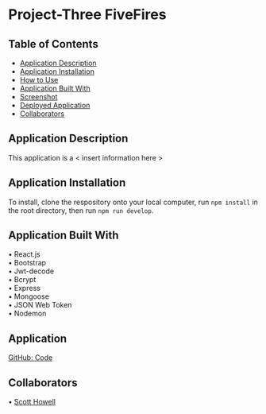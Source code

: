 # Project-Three FiveFires

## Table of Contents

-   [Application Description](#application-description)
-   [Application Installation](#application-installation)
-   [How to Use](#how-to-use)
-   [Application Built With](#application-built-with)
-   [Screenshot](#screenshot)
-   [Deployed Application](#deployed-application)
-   [Collaborators](#collaborators)

## Application Description

This application is a < insert information here >

## Application Installation

To install, clone the respository onto your local computer, run `npm install` in the root directory, then run `npm run develop`.

## Application Built With

• React.js <br>
• Bootstrap <br>
• Jwt-decode <br>
• Bcrypt <br>
• Express <br>
• Mongoose <br>
• JSON Web Token <br>
• Nodemon

## Application

[GitHub: Code](https://github.com/cyanidethejuggla/potential-giggle) <br/>

<!--[Heroku: Deployment](https://.herokuapp.com/)-->

## Collaborators

• [Scott Howell](https://github.com/CyanideTheJuggla) <br>

